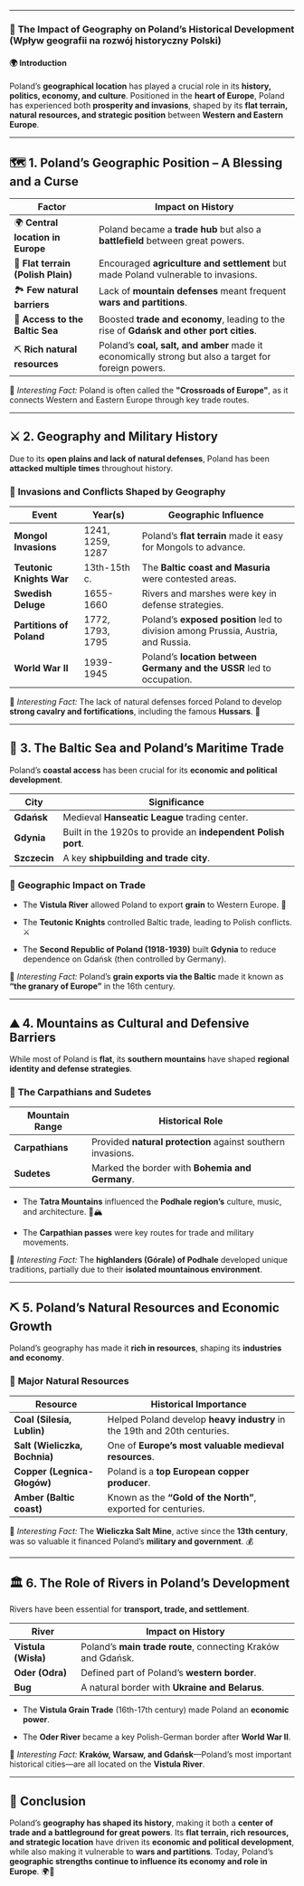 
---
### 📌 **The Impact of Geography on Poland’s Historical Development (Wpływ geografii na rozwój historyczny Polski)**

#### 🌍 **Introduction**

Poland’s **geographical location** has played a crucial role in its **history, politics, economy, and culture**. Positioned in the **heart of Europe**, Poland has experienced both **prosperity and invasions**, shaped by its **flat terrain, natural resources, and strategic position** between **Western and Eastern Europe**.

---

## 🗺 **1. Poland’s Geographic Position – A Blessing and a Curse**

|**Factor**|**Impact on History**|
|---|---|
|🌍 **Central location in Europe**|Poland became a **trade hub** but also a **battlefield** between great powers.|
|🌾 **Flat terrain (Polish Plain)**|Encouraged **agriculture and settlement** but made Poland vulnerable to invasions.|
|🏞 **Few natural barriers**|Lack of **mountain defenses** meant frequent **wars and partitions**.|
|🌊 **Access to the Baltic Sea**|Boosted **trade and economy**, leading to the rise of **Gdańsk and other port cities**.|
|⛏ **Rich natural resources**|Poland’s **coal, salt, and amber** made it economically strong but also a target for foreign powers.|

📌 _Interesting Fact:_ Poland is often called the **"Crossroads of Europe"**, as it connects Western and Eastern Europe through key trade routes.

---

## ⚔️ **2. Geography and Military History**

Due to its **open plains and lack of natural defenses**, Poland has been **attacked multiple times** throughout history.

### 🔹 **Invasions and Conflicts Shaped by Geography**

|**Event**|**Year(s)**|**Geographic Influence**|
|---|---|---|
|**Mongol Invasions**|1241, 1259, 1287|Poland’s **flat terrain** made it easy for Mongols to advance.|
|**Teutonic Knights War**|13th-15th c.|The **Baltic coast and Masuria** were contested areas.|
|**Swedish Deluge**|1655-1660|Rivers and marshes were key in defense strategies.|
|**Partitions of Poland**|1772, 1793, 1795|Poland’s **exposed position** led to division among Prussia, Austria, and Russia.|
|**World War II**|1939-1945|Poland’s **location between Germany and the USSR** led to occupation.|

📌 _Interesting Fact:_ The lack of natural defenses forced Poland to develop **strong cavalry and fortifications**, including the famous **Hussars**. 🏇

---

## 🌊 **3. The Baltic Sea and Poland’s Maritime Trade**

Poland’s **coastal access** has been crucial for its **economic and political development**.

|**City**|**Significance**|
|---|---|
|**Gdańsk**|Medieval **Hanseatic League** trading center.|
|**Gdynia**|Built in the 1920s to provide an **independent Polish port**.|
|**Szczecin**|A key **shipbuilding and trade city**.|

### 🔹 **Geographic Impact on Trade**

- The **Vistula River** allowed Poland to export **grain** to Western Europe. 🌾
    
- The **Teutonic Knights** controlled Baltic trade, leading to Polish conflicts. ⚔️
    
- The **Second Republic of Poland (1918-1939)** built **Gdynia** to reduce dependence on Gdańsk (then controlled by Germany).
    

📌 _Interesting Fact:_ Poland’s **grain exports via the Baltic** made it known as **“the granary of Europe”** in the 16th century.

---

## ⛰ **4. Mountains as Cultural and Defensive Barriers**

While most of Poland is **flat**, its **southern mountains** have shaped **regional identity and defense strategies**.

### 🔹 **The Carpathians and Sudetes**

|**Mountain Range**|**Historical Role**|
|---|---|
|**Carpathians**|Provided **natural protection** against southern invasions.|
|**Sudetes**|Marked the border with **Bohemia and Germany**.|

- The **Tatra Mountains** influenced the **Podhale region’s** culture, music, and architecture. 🎻🏔
    
- The **Carpathian passes** were key routes for trade and military movements.
    

📌 _Interesting Fact:_ The **highlanders (Górale) of Podhale** developed unique traditions, partially due to their **isolated mountainous environment**.

---

## ⛏ **5. Poland’s Natural Resources and Economic Growth**

Poland’s geography has made it **rich in resources**, shaping its **industries and economy**.

### 🔹 **Major Natural Resources**

|**Resource**|**Historical Importance**|
|---|---|
|**Coal (Silesia, Lublin)**|Helped Poland develop **heavy industry** in the 19th and 20th centuries.|
|**Salt (Wieliczka, Bochnia)**|One of **Europe’s most valuable medieval resources**.|
|**Copper (Legnica-Głogów)**|Poland is a **top European copper producer**.|
|**Amber (Baltic coast)**|Known as the **“Gold of the North”**, exported for centuries.|

📌 _Interesting Fact:_ The **Wieliczka Salt Mine**, active since the **13th century**, was so valuable it financed Poland’s **military and government**. 💰

---

## 🏛 **6. The Role of Rivers in Poland’s Development**

Rivers have been essential for **transport, trade, and settlement**.

|**River**|**Impact on History**|
|---|---|
|**Vistula (Wisła)**|Poland’s **main trade route**, connecting Kraków and Gdańsk.|
|**Oder (Odra)**|Defined part of Poland’s **western border**.|
|**Bug**|A natural border with **Ukraine and Belarus**.|

- The **Vistula Grain Trade** (16th-17th century) made Poland an **economic power**.
    
- The **Oder River** became a key Polish-German border after **World War II**.
    

📌 _Interesting Fact:_ **Kraków, Warsaw, and Gdańsk**—Poland’s most important historical cities—are all located on the **Vistula River**.

---

## 📌 **Conclusion**

Poland’s **geography has shaped its history**, making it both a **center of trade and a battleground for great powers**. Its **flat terrain, rich resources, and strategic location** have driven its **economic and political development**, while also making it vulnerable to **wars and partitions**. Today, Poland’s **geographic strengths continue to influence its economy and role in Europe**. 🌍🚀